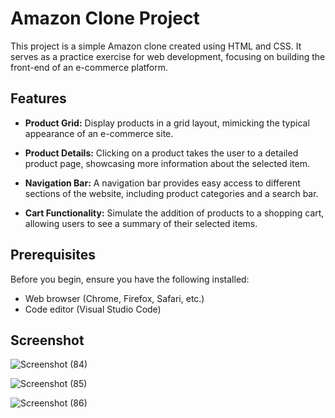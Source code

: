 # Amazon Clone Project

This project is a simple Amazon clone created using HTML and CSS. It serves as a practice exercise for web development, focusing on building the front-end of an e-commerce platform.

## Features

- **Product Grid:** Display products in a grid layout, mimicking the typical appearance of an e-commerce site.

- **Product Details:** Clicking on a product takes the user to a detailed product page, showcasing more information about the selected item.

- **Navigation Bar:** A navigation bar provides easy access to different sections of the website, including product categories and a search bar.

- **Cart Functionality:** Simulate the addition of products to a shopping cart, allowing users to see a summary of their selected items.

## Prerequisites

Before you begin, ensure you have the following installed:

- Web browser (Chrome, Firefox, Safari, etc.)
- Code editor (Visual Studio Code)

## Screenshot

![Screenshot (84)](https://github.com/nikita11ch/AMAZON-CLONE-SHOP-SIMPLICITY/assets/115834443/587abc71-8bd8-42fd-86e0-6223c326208b)


![Screenshot (85)](https://github.com/nikita11ch/AMAZON-CLONE-SHOP-SIMPLICITY/assets/115834443/adf17967-43ed-422c-a8f4-679d0701e896)


![Screenshot (86)](https://github.com/nikita11ch/AMAZON-CLONE-SHOP-SIMPLICITY/assets/115834443/dae62770-3810-430a-b3ff-7d7d64e133c8)



